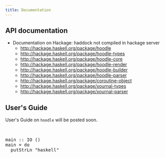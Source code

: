 ```yaml
---
title: Documentation
---
```



API documentation
-----------------

- Documentation on Hackage: haddock not compiled in hackage server 
    - <http://hackage.haskell.org/package/hoodle>
    - <http://hackage.haskell.org/package/hoodle-types> 
    - <http://hackage.haskell.org/package/hoodle-core>
    - <http://hackage.haskell.org/package/hoodle-render>
    - <http://hackage.haskell.org/package/hoodle-builder>
    - <http://hackage.haskell.org/package/hoodle-parser>
    - <http://hackage.haskell.org/package/coroutine-object>
    - <http://hackage.haskell.org/package/xournal-types>
    - <http://hackage.haskell.org/package/xournal-parser>

User's Guide
------------

User's Guide on <code>hoodle</code> will be posted soon. 
 

<pre class="sourceCode haskell"> 

main :: IO ()
main = do 
  putStrLn "haskell"

</pre>
